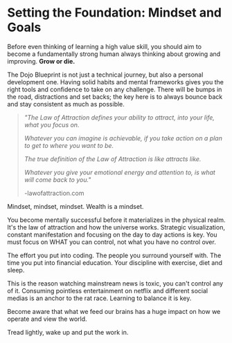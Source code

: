 # Setting the Foundation: Mindset and Goals

Before even thinking of learning a high value skill, you should aim to become a fundamentally strong human always thinking about growing and improving. **Grow or die.**

The Dojo Blueprint is not just a technical journey, but also a personal development one. Having solid habits and mental frameworks gives you the right tools and confidence to take on any challenge. There will be bumps in the road, distractions and set backs; the key here is to always bounce back and stay consistent as much as possible. 

> *"The Law of Attraction defines your ability to attract, into your life, what you focus on.*
>
> *Whatever you can imagine is achievable, if you take action on a plan to get to where you want to be.*
>
> *The true definition of the Law of Attraction is like attracts like.*
>
> *Whatever you give your emotional energy and attention to, is what will come back to you."*
>
> -lawofattraction.com

Mindset, mindset, mindset. Wealth is a mindset.

You become mentally successful before it materializes in the physical realm. It's the law of attraction and how the universe works. Strategic visualization, constant manifestation and focusing on the day to day actions is key. You must focus on WHAT you can control, not what you have no control over.

The effort you put into coding. The people you surround yourself with. The time you put into financial education. Your discipline with exercise, diet and sleep. 

This is the reason watching mainstream news is toxic, you can't control any of it. Consuming pointless entertainment on netflix and different social medias is an anchor to the rat race. Learning to balance it is key.  

Become aware that what we feed our brains has a huge impact on how we operate and view the world.

Tread lightly, wake up and put the work in. 